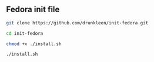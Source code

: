 ## Fedora init file

```bash
git clone https://github.com/drunkleen/init-fedora.git
```

```bash
cd init-fedora
```

```bash
chmod +x ./install.sh
```

```bash
./install.sh
```
